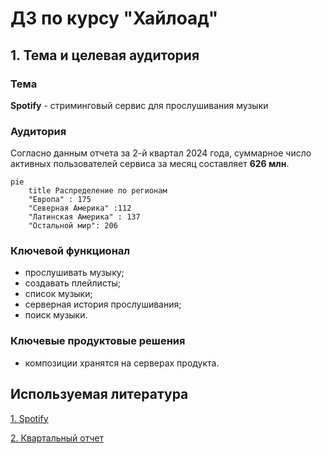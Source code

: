 # ДЗ по курсу "Хайлоад"
## 1. Тема и целевая аудитория
### Тема
**Spotify** - стриминговый сервис для прослушивания музыки  
### Аудитория 
Согласно данным отчета за 2-й квартал 2024 года, суммарное число активных пользователей сервиса за месяц составляет **626 млн**.
```mermaid
pie
    title Распределение по регионам
    "Европа" : 175
    "Северная Америка" :112
    "Латинская Америка" : 137
    "Остальной мир": 206 
```
### Ключевой функционал
* прослушивать музыку;
* создавать плейлисты;
* список музыки;
* серверная история прослушивания;
* поиск музыки.
### Ключевые продуктовые решения
* композиции хранятся на серверах продукта.
## Используемая литература
[1. Spotify](https://open.spotify.com/)
  
[2. Квартальный отчет](https://investors.spotify.com/financials/default.aspx#quarterly-results)
